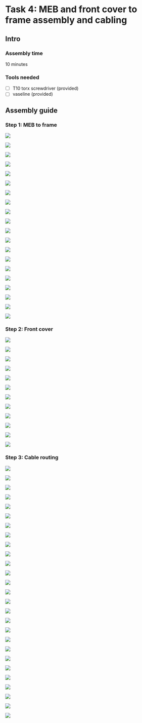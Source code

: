 # Task 4: MEB and front cover to frame assembly and cabling

## Intro

### Assembly time

10 minutes

### Tools needed

* [ ] T10 torx screwdriver \(provided\)
* [ ] vaseline \(provided\)

## Assembly guide

### Step 1: MEB to frame

![](../.gitbook/assets/p1020376.jpg)

![](../.gitbook/assets/p1020380.jpg)

![](../.gitbook/assets/p1020381.jpg)

![](../.gitbook/assets/p1020383.jpg)

![](../.gitbook/assets/p1020384.jpg)

![](../.gitbook/assets/p1020385.jpg)

![](../.gitbook/assets/p1020386.jpg)

![](../.gitbook/assets/p1020387.jpg)

![](../.gitbook/assets/p1020388.jpg)

![](../.gitbook/assets/p1020392.jpg)

![](../.gitbook/assets/p1020394.jpg)

![](../.gitbook/assets/p1020399.jpg)

![](../.gitbook/assets/p1020402.jpg)

![](../.gitbook/assets/p1020405.jpg)

![](../.gitbook/assets/p1020408.jpg)

![](../.gitbook/assets/p1020409.jpg)

![](../.gitbook/assets/p1020412.jpg)

![](../.gitbook/assets/p1020415.jpg)

![](../.gitbook/assets/p1020416.jpg)

![](../.gitbook/assets/p1020418.jpg)

### Step 2: Front cover

![](../.gitbook/assets/p1020420.jpg)

![](../.gitbook/assets/p1020422.jpg)

![](../.gitbook/assets/p1020423.jpg)

![](../.gitbook/assets/p1020426.jpg)

![](../.gitbook/assets/p1020428.jpg)

![](../.gitbook/assets/p1020430.jpg)

![](../.gitbook/assets/p1020432.jpg)

![](../.gitbook/assets/p1020433.jpg)

![](../.gitbook/assets/p1020436.jpg)

![](../.gitbook/assets/p1020438.jpg)

![](../.gitbook/assets/p1020440.jpg)

![](../.gitbook/assets/p1020442.jpg)

### Step 3: Cable routing

![](../.gitbook/assets/p1020446%20%281%29.jpg)

![](../.gitbook/assets/p1020448.jpg)

![](../.gitbook/assets/p1020449.jpg)

![](../.gitbook/assets/p1020450.jpg)

![](../.gitbook/assets/p1020451.jpg)

![](../.gitbook/assets/p1020452.jpg)

![](../.gitbook/assets/p1020453.jpg)

![](../.gitbook/assets/p1020454.jpg)

![](../.gitbook/assets/p1020457.jpg)

![](../.gitbook/assets/p1020458.jpg)

![](../.gitbook/assets/p1020462.jpg)

![](../.gitbook/assets/p1020463.jpg)

![](../.gitbook/assets/p1020465.jpg)

![](../.gitbook/assets/p1020466.jpg)

![](../.gitbook/assets/p1020467.jpg)

![](../.gitbook/assets/p1020470.jpg)

![](../.gitbook/assets/p1020472.jpg)

![](../.gitbook/assets/p1020474.jpg)

![](../.gitbook/assets/p1020476.jpg)

![](../.gitbook/assets/p1020477.jpg)

![](../.gitbook/assets/p1020479.jpg)

![](../.gitbook/assets/p1020481.jpg)

![](../.gitbook/assets/p1020482.jpg)

![](../.gitbook/assets/p1020485.jpg)

![](../.gitbook/assets/p1020486.jpg)

![](../.gitbook/assets/p1020493.jpg)

![](../.gitbook/assets/p1020494.jpg)

